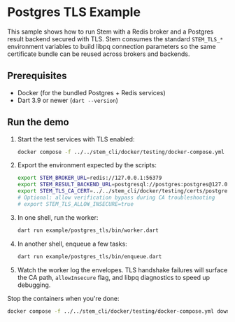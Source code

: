 # Postgres TLS Example

This sample shows how to run Stem with a Redis broker and a Postgres result
backend secured with TLS. Stem consumes the standard `STEM_TLS_*` environment
variables to build libpq connection parameters so the same certificate bundle
can be reused across brokers and backends.

## Prerequisites

- Docker (for the bundled Postgres + Redis services)
- Dart 3.9 or newer (`dart --version`)

## Run the demo

1. Start the test services with TLS enabled:
   ```bash
   docker compose -f ../../stem_cli/docker/testing/docker-compose.yml up postgres redis -d
   ```
2. Export the environment expected by the scripts:
   ```bash
   export STEM_BROKER_URL=redis://127.0.0.1:56379
   export STEM_RESULT_BACKEND_URL=postgresql://postgres:postgres@127.0.0.1:65432/stem_test
   export STEM_TLS_CA_CERT=../../stem_cli/docker/testing/certs/postgres-root.crt
   # Optional: allow verification bypass during CA troubleshooting
   # export STEM_TLS_ALLOW_INSECURE=true
   ```
3. In one shell, run the worker:
   ```bash
   dart run example/postgres_tls/bin/worker.dart
   ```
4. In another shell, enqueue a few tasks:
   ```bash
   dart run example/postgres_tls/bin/enqueue.dart
   ```
5. Watch the worker log the envelopes. TLS handshake failures will surface the
   CA path, `allowInsecure` flag, and libpq diagnostics to speed up debugging.

Stop the containers when you're done:
```bash
docker compose -f ../../stem_cli/docker/testing/docker-compose.yml down
```
